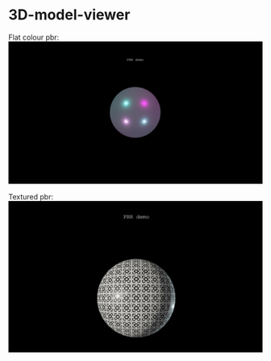 # 3D-model-viewer

Flat colour pbr:
![image](pbr_demo.png)

Textured pbr:
![image](pbr_textured.png)